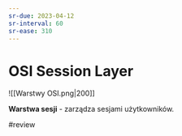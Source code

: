 ```yaml
---
sr-due: 2023-04-12
sr-interval: 60
sr-ease: 310
---
```


# OSI Session Layer
![[Warstwy OSI.png|200]]

**Warstwa sesji** - zarządza sesjami użytkowników.

#review